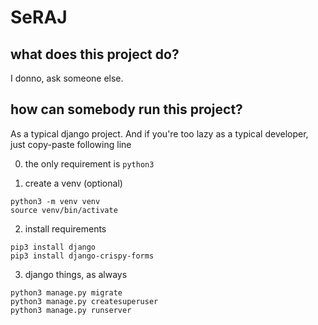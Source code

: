 # SeRAJ

## what does this project do?
I donno, ask someone else.

## how can somebody run this project?
As a typical django project. And if you're too lazy as a typical developer, just copy-paste following line

0. the only requirement is `python3`

1. create a venv (optional)
```
python3 -m venv venv
source venv/bin/activate
```

2. install requirements
```
pip3 install django
pip3 install django-crispy-forms
```

3. django things, as always
```
python3 manage.py migrate
python3 manage.py createsuperuser
python3 manage.py runserver
```
